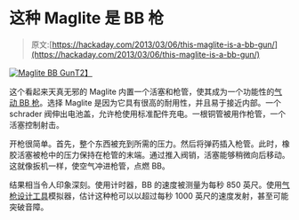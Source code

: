 # 这种 Maglite 是 BB 枪

> 原文:[https://hackaday.com/2013/03/06/this-maglite-is-a-bb-gun/](https://hackaday.com/2013/03/06/this-maglite-is-a-bb-gun/)

[![Maglite BB Gun](../Images/55d68157ca8ef47ab8143b7ae4267b18.png)T2】](http://hackaday.com/?attachment_id=95678)

这个看起来天真无邪的 Maglite 内置一个活塞和枪管，使其成为一个功能性的[气动 BB 枪](http://www.instructables.com/id/Co-Axial-Pneumatic-BB-Gun/?ALLSTEPS "Pneumatic BB Gun")。选择 Maglite 是因为它具有很高的耐用性，并且易于接近内部。一个 schrader 阀伸出电池盖，允许枪使用标准配件充电。一根铜管被用作枪管，一个活塞控制射击。

开枪很简单。首先，整个东西被充到所需的压力。然后将弹药插入枪管。此时，橡胶活塞被枪中的压力保持在枪管的末端。通过推入阀销，活塞能够稍微向后移动。这就像扳机一样，使空气冲进枪管，点燃 BB。

结果相当令人印象深刻。使用计时器，BB 的速度被测量为每秒 850 英尺。使用[气枪设计工具](http://www.thehalls-in-bfe.com/GGDT/ "GGDT")模拟器，估计这种枪可以以超过每秒 1000 英尺的速度发射，甚至可能突破音障。